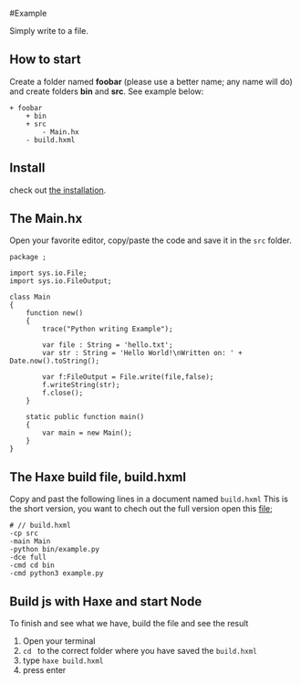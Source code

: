 #Example

Simply write to a file.


## How to start

Create a folder named **foobar** (please use a better name; any name will do) and create folders **bin** and **src**.
See example below:

```
+ foobar
	+ bin
	+ src
		- Main.hx
	- build.hxml
```


## Install

check out [the installation](installation.md).


## The Main.hx

Open your favorite editor, copy/paste the code and save it in the `src` folder.

```
package ;

import sys.io.File;
import sys.io.FileOutput;

class Main
{
	function new()
	{
		trace("Python writing Example");

		var file : String = 'hello.txt';
		var str : String = 'Hello World!\nWritten on: ' + Date.now().toString();

		var f:FileOutput = File.write(file,false);
		f.writeString(str);
		f.close();
	}

	static public function main()
	{
		var main = new Main();
	}
}

```


## The Haxe build file, build.hxml

Copy and past the following lines in a document named `build.hxml`
This is the short version, you want to chech out the full version open this [file](/code/build.hxml);

```
# // build.hxml
-cp src
-main Main
-python bin/example.py
-dce full
-cmd cd bin
-cmd python3 example.py
```



## Build js with Haxe and start Node

To finish and see what we have, build the file and see the result

1. Open your terminal
2. `cd ` to the correct folder where you have saved the `build.hxml`
3. type `haxe build.hxml`
4. press enter


